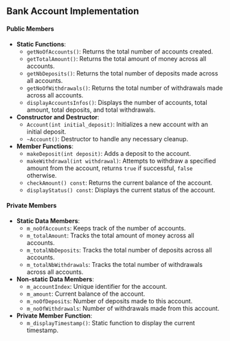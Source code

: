 ## Bank Account Implementation

#### Public Members

- **Static Functions**:
  - `getNoOfAccounts()`: Returns the total number of accounts created.
  - `getTotalAmount()`: Returns the total amount of money across all accounts.
  - `getNbDeposits()`: Returns the total number of deposits made across all accounts.
  - `getNoOfWithdrawals()`: Returns the total number of withdrawals made across all accounts.
  - `displayAccountsInfos()`: Displays the number of accounts, total amount, total deposits, and total withdrawals.
- **Constructor and Destructor**:
  - `Account(int initial_deposit)`: Initializes a new account with an initial deposit.
  - `~Account()`: Destructor to handle any necessary cleanup.
- **Member Functions**:
  - `makeDeposit(int deposit)`: Adds a deposit to the account.
  - `makeWithdrawal(int withdrawal)`: Attempts to withdraw a specified amount from the account, returns `true` if successful, `false` otherwise.
  - `checkAmount() const`: Returns the current balance of the account.
  - `displayStatus() const`: Displays the current status of the account.

#### Private Members

- **Static Data Members**:
  - `m_noOfAccounts`: Keeps track of the number of accounts.
  - `m_totalAmount`: Tracks the total amount of money across all accounts.
  - `m_totalNbDeposits`: Tracks the total number of deposits across all accounts.
  - `m_totalNbWithdrawals`: Tracks the total number of withdrawals across all accounts.
- **Non-static Data Members**:
  - `m_accountIndex`: Unique identifier for the account.
  - `m_amount`: Current balance of the account.
  - `m_noOfDeposits`: Number of deposits made to this account.
  - `m_noOfWithdrawals`: Number of withdrawals made from this account.
- **Private Member Function**:
  - `m_displayTimestamp()`: Static function to display the current timestamp.
